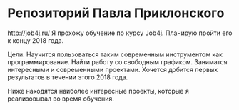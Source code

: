 # Репозиторий Павла Приклонского
http://job4j.ru/
Я прохожу обучение по курсу Job4j. Планирую пройти его к концу 2018 года.

Цели:
Научится пользоваться таким современным инструментом как программирование.
Найти работу со свободным графиком.
Заниматся интересными и современными проектами.
Хочется добится первых результатов в течении этого 2018 года.

Ниже находятся наиболее интересные проекты, которые я реализовывал во время обучения.